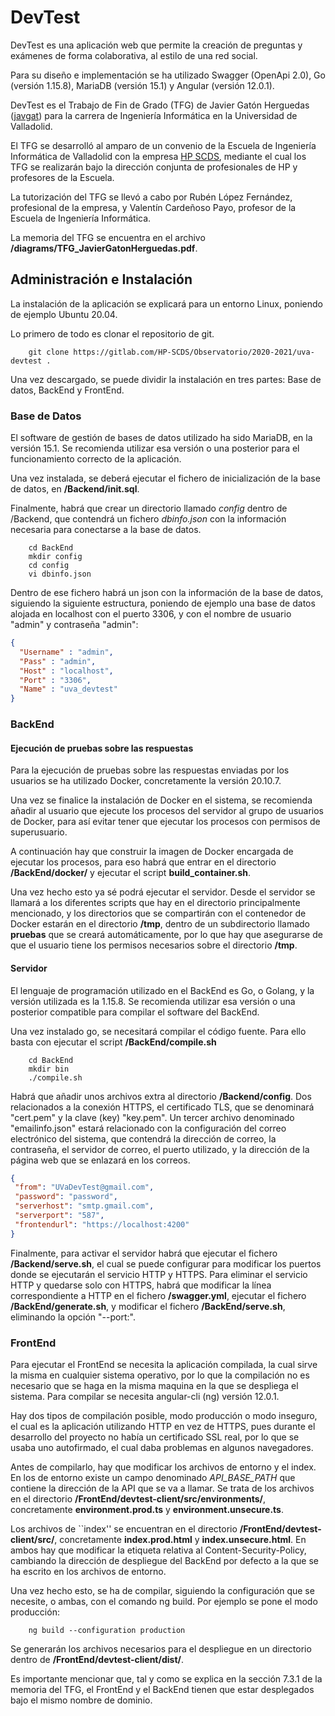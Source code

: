 # DevTest

DevTest es una aplicación web que permite la creación de preguntas y exámenes de forma colaborativa,
al estilo de una red social.

Para su diseño e implementación se ha utilizado Swagger (OpenApi 2.0), Go (versión 1.15.8), MariaDB
(versión 15.1) y Angular (versión 12.0.1).

DevTest es el Trabajo de Fin de Grado (TFG) de Javier Gatón Herguedas ([javgat](https://github.com/javgat))
para la carrera de Ingeniería Informática en la Universidad de Valladolid.

El TFG se desarrolló al amparo de un convenio de la Escuela de Ingeniería Informática de Valladolid con
la empresa [HP SCDS](https://hpscds.com/), mediante el cual los TFG se realizarán bajo la dirección
conjunta de profesionales de HP y profesores de la Escuela.

La tutorización del TFG se llevó a cabo por Rubén López Fernández, profesional de la empresa, y Valentín
Cardeñoso Payo, profesor de la Escuela de Ingeniería Informática.

La memoria del TFG se encuentra en el archivo **/diagrams/TFG_JavierGatonHerguedas.pdf**.

## Administración e Instalación

La instalación de la aplicación se explicará para un entorno Linux, poniendo de ejemplo Ubuntu 20.04.

Lo primero de todo es clonar el repositorio de git.

```shell
    git clone https://gitlab.com/HP-SCDS/Observatorio/2020-2021/uva-devtest .
```

Una vez descargado, se puede dividir la instalación en tres partes: Base de datos, BackEnd y FrontEnd.

### Base de Datos

El software de gestión de bases de datos utilizado ha sido MariaDB, en la versión 15.1. Se recomienda
utilizar esa versión o una posterior para el funcionamiento correcto de la aplicación.

Una vez instalada, se deberá ejecutar el fichero de inicialización de la base de datos, en **/Backend/init.sql**.

Finalmente, habrá que crear un directorio llamado *config* dentro de /Backend, que contendrá un fichero
*dbinfo.json* con la información necesaria para conectarse a la base de datos.

```shell
    cd BackEnd
    mkdir config
    cd config
    vi dbinfo.json
```

Dentro de ese fichero habrá un json con la información de la base de datos, siguiendo la siguiente
estructura, poniendo de ejemplo una base de datos alojada en localhost con el puerto 3306, y con el
nombre de usuario "admin" y contraseña "admin":

```json
{
  "Username" : "admin",
  "Pass" : "admin",
  "Host" : "localhost",
  "Port" : "3306",
  "Name" : "uva_devtest"
}
```

### BackEnd

#### Ejecución de pruebas sobre las respuestas

Para la ejecución de pruebas sobre las respuestas enviadas por los usuarios se ha utilizado Docker,
concretamente la versión 20.10.7.

Una vez se finalice la instalación de Docker en el sistema, se recomienda añadir al usuario que ejecute
los procesos del servidor al grupo de usuarios de Docker, para así evitar tener que ejecutar los
procesos con permisos de superusuario.

A continuación hay que construir la imagen de Docker encargada de ejecutar los procesos, para eso
habrá que entrar en el directorio **/BackEnd/docker/** y ejecutar el script **build_container.sh**.

Una vez hecho esto ya sé podrá ejecutar el servidor. Desde el servidor se llamará a los diferentes
scripts que hay en el directorio principalmente mencionado, y los directorios que se compartirán
con el contenedor de Docker estarán en el directorio **/tmp**, dentro de un subdirectorio llamado
**pruebas** que se creará automáticamente, por lo que hay que asegurarse de que el usuario tiene
los permisos necesarios sobre el directorio **/tmp**.

#### Servidor

El lenguaje de programación utilizado en el BackEnd es Go, o Golang, y la versión utilizada es la 1.15.8.
Se recomienda utilizar esa versión o una posterior compatible para compilar el software del BackEnd.

Una vez instalado go, se necesitará compilar el código fuente. Para ello basta con ejecutar el script
**/BackEnd/compile.sh**

```shell
    cd BackEnd
    mkdir bin
    ./compile.sh
```

Habrá que añadir unos archivos extra al directorio **/Backend/config**. Dos relacionados a la conexión HTTPS,
el certificado TLS, que se denominará "cert.pem" y la clave (key) "key.pem". Un tercer archivo denominado
"emailinfo.json" estará relacionado con la configuración del correo electrónico del sistema, que contendrá
la dirección de correo, la contraseña, el servidor de correo, el puerto utilizado, y la dirección de la
página web que se enlazará en los correos.

```json
{
 "from": "UVaDevTest@gmail.com",
 "password": "password",
 "serverhost": "smtp.gmail.com",
 "serverport": "587",
 "frontendurl": "https://localhost:4200"
}
```

Finalmente, para activar el servidor habrá que ejecutar el fichero **/Backend/serve.sh**, el cual se puede
configurar para modificar los puertos donde se ejecutarán el servicio HTTP y HTTPS. Para eliminar el servicio
HTTP y quedarse solo con HTTPS, habrá que modificar la línea correspondiente a HTTP en el fichero **/swagger.yml**,
ejecutar el fichero **/BackEnd/generate.sh**, y modificar el fichero **/BackEnd/serve.sh**, eliminando la opción
"--port:".

### FrontEnd

Para ejecutar el FrontEnd se necesita la aplicación compilada, la cual sirve la misma en cualquier sistema
operativo, por lo que la compilación no es necesario que se haga en la misma maquina en la que se despliega el
sistema. Para compilar se necesita angular-cli (ng) versión 12.0.1.

Hay dos tipos de compilación posible, modo producción o modo inseguro, el cual es la aplicación utilizando HTTP
en vez de HTTPS, pues durante el desarrollo del proyecto no había un certificado SSL real, por lo que se usaba
uno autofirmado, el cual daba problemas en algunos navegadores.

Antes de compilarlo, hay que modificar los archivos de entorno y el index. En los de entorno existe un campo
denominado *API_BASE_PATH* que contiene la dirección de la API que se va a llamar. Se trata de los archivos
en el directorio **/FrontEnd/devtest-client/src/environments/**, concretamente **environment.prod.ts** y
**environment.unsecure.ts**.

Los archivos de ``index'' se encuentran en el directorio **/FrontEnd/devtest-client/src/**, concretamente
**index.prod.html** y **index.unsecure.html**. En ambos hay que modificar la etiqueta relativa al Content-Security-Policy,
cambiando la dirección de despliegue del BackEnd por defecto a la que se ha escrito en los archivos de entorno.

Una vez hecho esto, se ha de compilar, siguiendo la configuración que se necesite, o ambas, con el comando ng build.
Por ejemplo se pone el modo producción:

```shell
    ng build --configuration production
```

Se generarán los archivos necesarios para el despliegue en un directorio dentro de **/FrontEnd/devtest-client/dist/**.

Es importante mencionar que, tal y como se explica en la sección 7.3.1 de la memoria del TFG, el
FrontEnd y el BackEnd tienen que estar desplegados bajo el mismo nombre de dominio.
